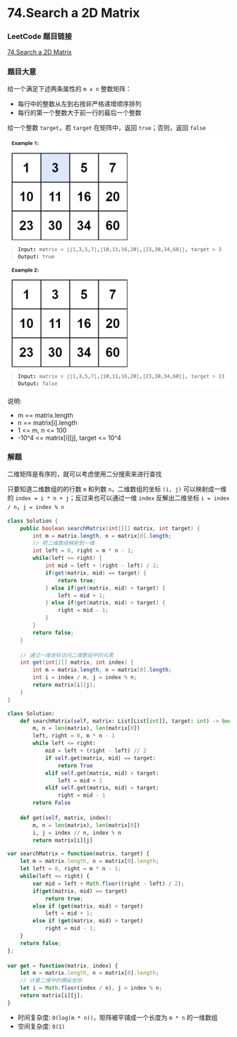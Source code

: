 # 74.Search a 2D Matrix

### LeetCode 题目链接

[74.Search a 2D Matrix](https://leetcode.com/problems/search-a-2d-matrix/)

### 题目大意

给一个满足下述两条属性的 `m x n` 整数矩阵：
- 每行中的整数从左到右按非严格递增顺序排列
- 每行的第一个整数大于前一行的最后一个整数

给一个整数 `target`，若 `target` 在矩阵中，返回 `true`；否则，返回 `false` 

![alt text](example25.png)

说明:
- m == matrix.length
- n == matrix[i].length
- 1 <= m, n <= 100
- -10^4 <= matrix[i][j], target <= 10^4

### 解题

二维矩阵是有序的，就可以考虑使用二分搜索来进行查找

只要知道二维数组的的行数 `m` 和列数 `n`，二维数组的坐标 `(i, j)` 可以映射成一维的 `index = i * n + j`；反过来也可以通过一维 `index` 反解出二维坐标 `i = index / n`，`j = index % n`

```java
class Solution {
    public boolean searchMatrix(int[][] matrix, int target) {
        int m = matrix.length, n = matrix[0].length;
        // 把二维数组映射到一维
        int left = 0, right = m * n - 1;
        while(left <= right) {
            int mid = left + (right - left) / 2;
            if(get(matrix, mid) == target) {
                return true;
            } else if(get(matrix, mid) < target) {
                left = mid + 1;
            } else if(get(matrix, mid) > target) {
                right = mid - 1;
            }
        }
        return false;
    }

    // 通过一维坐标访问二维数组中的元素
    int get(int[][] matrix, int index) {
        int m = matrix.length, n = matrix[0].length;
        int i = index / n, j = index % n;
        return matrix[i][j];
    }
}
```
```python
class Solution:
    def searchMatrix(self, matrix: List[List[int]], target: int) -> bool:
        m, n = len(matrix), len(matrix[0])
        left, right = 0, m * n - 1
        while left <= right:
            mid = left + (right - left) // 2
            if self.get(matrix, mid) == target:
                return True
            elif self.get(matrix, mid) < target:
                left = mid + 1
            elif self.get(matrix, mid) > target:
                right = mid - 1
        return False
    
    def get(self, matrix, index):
        m, n = len(matrix), len(matrix[0])
        i, j = index // n, index % n
        return matrix[i][j]
```
```js
var searchMatrix = function(matrix, target) {
    let m = matrix.length, n = matrix[0].length;
    let left = 0, right = m * n - 1;
    while(left <= right) {
        var mid = left + Math.floor((right - left) / 2);
        if(get(matrix, mid) == target)
            return true;
        else if (get(matrix, mid) < target)
            left = mid + 1;
        else if (get(matrix, mid) > target)
            right = mid - 1;
    }
    return false;
};

var get = function(matrix, index) {
    let m = matrix.length, n = matrix[0].length;
    // 计算二维中的横纵坐标
    let i = Math.floor(index / n), j = index % n;
    return matrix[i][j];
}
```
- 时间复杂度: `O(log(m * n))`，矩阵被平铺成一个长度为 `m * n` 的一维数组
- 空间复杂度: `O(1)`